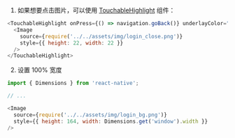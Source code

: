 1. 如果想要点击图片，可以使用 [TouchableHighlight](https://facebook.github.io/react-native/docs/touchablehighlight.html) 组件：

```js
<TouchableHighlight onPress={() => navigation.goBack()} underlayColor="transparent">
  <Image
    source={require('../../assets/img/login_close.png')}
    style={{ height: 22, width: 22 }}
  />
</TouchableHighlight>
```

2. 设置 100% 宽度

```js
import { Dimensions } from 'react-native';

// ...

<Image
  source={require('../../assets/img/login_bg.png')}
  style={{ height: 164, width: Dimensions.get('window').width }}
/>
```